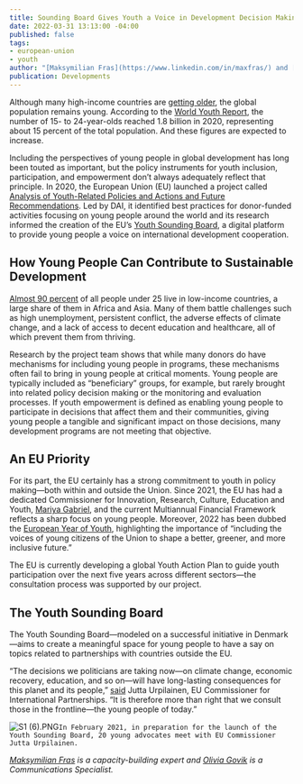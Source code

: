 ```yaml
---
title: Sounding Board Gives Youth a Voice in Development Decision Making
date: 2022-03-31 13:13:00 -04:00
published: false
tags:
- european-union
- youth
author: "[Maksymilian Fras](https://www.linkedin.com/in/maxfras/) and [Olivia Govik](https://www.linkedin.com/in/olivia-govik/)"
publication: Developments
---
```


Although many high-income countries are [getting older](https://www.nia.nih.gov/sites/default/files/2017-06/WPAM.pdf), the global population remains young. According to the [World Youth Report](https://www.un-ilibrary.org/content/books/9789210050029/read), the number of 15- to 24-year-olds reached 1.8 billion in 2020, representing about 15 percent of the total population. And these figures are expected to increase.  

Including the perspectives of young people in global development has long been touted as important, but the policy instruments for youth inclusion, participation, and empowerment don’t always adequately reflect that principle. In 2020, the European Union (EU) launched a project called [Analysis of Youth-Related Policies and Actions and Future Recommendations](https://www.dai.com/our-work/projects/worldwide-analysis-of-youth-related-policies-and-actions-and-future-recommendations). Led by DAI, it identified best practices for donor-funded activities focusing on young people around the world and its research informed the creation of the EU’s [Youth Sounding Board](https://ec.europa.eu/international-partnerships/youth-sounding-board_en), a digital platform to provide young people a voice on international development cooperation.  

## How Young People Can Contribute to Sustainable Development 

[Almost 90 percent](https://www.un.org/sustainabledevelopment/youth/#:~:text=Youth%20and%20the%20SDGs&text=Close%20to%2090%20per%20cent,to%20turn%2015%20years%20old.) of all people under 25 live in low-income countries, a large share of them in Africa and Asia. Many of them battle challenges such as high unemployment, persistent conflict, the adverse effects of climate change, and a lack of access to decent education and healthcare, all of which prevent them from thriving.  

Research by the project team shows that while many donors do have mechanisms for including young people in programs, these mechanisms often fail to bring in young people at critical moments. Young people are typically included as “beneficiary” groups, for example, but rarely brought into related policy decision making or the monitoring and evaluation processes. If youth empowerment is defined as enabling young people to participate in decisions that affect them and their communities, giving young people a tangible and significant impact on those decisions, many development programs are not meeting that objective. 

## An EU Priority 

For its part, the EU certainly has a strong commitment to youth in policy making—both within and outside the Union. Since 2021, the EU has had a dedicated Commissioner for Innovation, Research, Culture, Education and Youth, [Mariya Gabriel](https://ec.europa.eu/commission/commissioners/2019-2024/gabriel_en), and the current Multiannual Financial Framework reflects a sharp focus on young people. Moreover, 2022 has been dubbed the [European Year of Youth](https://europa.eu/youth/year-of-youth_en#content), highlighting the importance of “including the voices of young citizens of the Union to shape a better, greener, and more inclusive future.” 

The EU is currently developing a global Youth Action Plan to guide youth participation over the next five years across different sectors—the consultation process was supported by our project. 

## The Youth Sounding Board 

The Youth Sounding Board—modeled on a successful initiative in Denmark—aims to create a meaningful space for young people to have a say on topics related to partnerships with countries outside the EU. 

“The decisions we politicians are taking now—on climate change, economic recovery, education, and so on—will have long-lasting consequences for this planet and its people,” [said](https://ec.europa.eu/international-partnerships/news/youth-sounding-board-kickstarts-its-work_en)  Jutta Urpilainen, EU Commissioner for International Partnerships. “It is therefore more than right that we consult those in the frontline—the young people of today.” 

![S1 (6).PNG](/uploads/S1%20(6).PNG)`In February 2021, in preparation for the launch of the Youth Sounding Board, 20 young advocates meet with EU Commissioner Jutta Urpilainen.`




*[Maksymilian Fras](https://www.linkedin.com/in/maxfras/) is a capacity-building expert and [Olivia Govik](https://www.linkedin.com/in/olivia-govik/) is a Communications Specialist.*